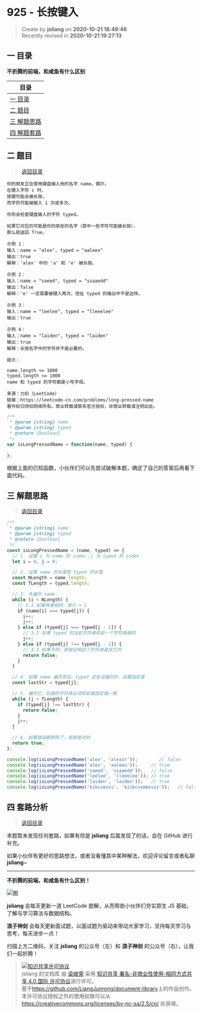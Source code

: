 925 - 长按键入
===

> Create by **jsliang** on **2020-10-21 18:49:46**  
> Recently revised in **2020-10-21 19:27:13**

<!-- 目录开始 -->
## <a name="chapter-one" id="chapter-one"></a>一 目录

**不折腾的前端，和咸鱼有什么区别**

| 目录 |
| --- |
| [一 目录](#chapter-one) |
| <a name="catalog-chapter-two" id="catalog-chapter-two"></a>[二 题目](#chapter-two) |
| <a name="catalog-chapter-three" id="catalog-chapter-three"></a>[三 解题思路](#chapter-three) |
| <a name="catalog-chapter-four" id="catalog-chapter-four"></a>[四 解题套路](#chapter-four) |
<!-- 目录结束 -->

## <a name="chapter-two" id="chapter-two"></a>二 题目

> [返回目录](#chapter-one)

```
你的朋友正在使用键盘输入他的名字 name。偶尔，
在键入字符 c 时，
按键可能会被长按，
而字符可能被输入 1 次或多次。

你将会检查键盘输入的字符 typed。

如果它对应的可能是你的朋友的名字（其中一些字符可能被长按），
那么就返回 True。

示例 1：
输入：name = "alex", typed = "aaleex"
输出：true
解释：'alex' 中的 'a' 和 'e' 被长按。

示例 2：
输入：name = "saeed", typed = "ssaaedd"
输出：false
解释：'e' 一定需要被键入两次，但在 typed 的输出中不是这样。

示例 3：
输入：name = "leelee", typed = "lleeelee"
输出：true

示例 4：
输入：name = "laiden", typed = "laiden"
输出：true
解释：长按名字中的字符并不是必要的。

提示：

name.length <= 1000
typed.length <= 1000
name 和 typed 的字符都是小写字母。

来源：力扣（LeetCode）
链接：https://leetcode-cn.com/problems/long-pressed-name
著作权归领扣网络所有。商业转载请联系官方授权，非商业转载请注明出处。
```

```js
/**
 * @param {string} name
 * @param {string} typed
 * @return {boolean}
 */
var isLongPressedName = function(name, typed) {
    
};
```

根据上面的已知函数，小伙伴们可以先尝试破解本题，确定了自己的答案后再看下面代码。

## <a name="chapter-three" id="chapter-three"></a>三 解题思路

> [返回目录](#chapter-one)

```js
/**
 * @param {string} name
 * @param {string} typed
 * @return {boolean}
 */
const isLongPressedName = (name, typed) => {
  // 1. 设置 i 为 name 的 index；j 为 typed 的 index
  let i = 0, j = 0;

  // 2. 设置 name 的长度和 typed 的长度
  const NLength = name.length;
  const TLength = typed.length;

  // 3. 先遍历 name
  while (i < NLength) {
    // 3.1 如果两者相同，索引 + 1
    if (name[i] === typed[j]) {
      i++;
      j++;
    } else if (typed[j] === typed[j - 1]) {
      // 3.2 如果 typed 的当前字符串和前一个字符串相同
      j++;
    } else if (typed[j] !== typed[j - 1]) {
      // 3.3 如果不同，那就证明这个字符串是突兀的
      return false;
    }
  }

  // 4. 如果 name 遍历完后，typed 还有没遍历的，设置固定值
  const lastStr = typed[j];

  // 5. 遍历它，后面的字符串必须和前面固定值一致
  while (j < TLength) {
    if (typed[j] !== lastStr) {
      return false;
    }
    j++;
  }

  // 6. 如果错误都排除了，那就是对的
  return true;
};

console.log(isLongPressedName('alex', 'alexxr'));        // false
console.log(isLongPressedName('alex', 'aaleex'));     // true
console.log(isLongPressedName('saeed', 'ssaaedd'));   // false
console.log(isLongPressedName('leelee', 'lleeelee')); // true
console.log(isLongPressedName('laiden', 'laiden'));   // true
console.log(isLongPressedName('kikcxmvzi', 'kiikcxxmmvvzz'));   // false
```

## <a name="chapter-four" id="chapter-four"></a>四 套路分析

> [返回目录](#chapter-one)

本题暂未发现任何套路，如果有但是 **jsliang** 后面发现了的话，会在 GitHub 进行补充。

如果小伙伴有更好的思路想法，或者没看懂其中某种解法，欢迎评论留言或者私聊 **jsliang**~

---

**不折腾的前端，和咸鱼有什么区别！**

![图](https://github.com/LiangJunrong/document-library/blob/master/public-repertory/img/z-index-small.png?raw=true)

**jsliang** 会每天更新一道 LeetCode 题解，从而帮助小伙伴们夯实原生 JS 基础，了解与学习算法与数据结构。

**浪子神剑** 会每天更新面试题，以面试题为驱动来带动大家学习，坚持每天学习与思考，每天进步一点！

扫描上方二维码，关注 **jsliang** 的公众号（左）和 **浪子神剑** 的公众号（右），让我们一起折腾！

> <a rel="license" href="http://creativecommons.org/licenses/by-nc-sa/4.0/"><img alt="知识共享许可协议" style="border-width:0" src="https://i.creativecommons.org/l/by-nc-sa/4.0/88x31.png" /></a><br /><span xmlns:dct="http://purl.org/dc/terms/" property="dct:title">jsliang 的文档库</span> 由 <a xmlns:cc="http://creativecommons.org/ns#" href="https://github.com/LiangJunrong/document-library" property="cc:attributionName" rel="cc:attributionURL">梁峻荣</a> 采用 <a rel="license" href="http://creativecommons.org/licenses/by-nc-sa/4.0/">知识共享 署名-非商业性使用-相同方式共享 4.0 国际 许可协议</a>进行许可。<br />基于<a xmlns:dct="http://purl.org/dc/terms/" href="https://github.com/LiangJunrong/document-library" rel="dct:source">https://github.com/LiangJunrong/document-library</a>上的作品创作。<br />本许可协议授权之外的使用权限可以从 <a xmlns:cc="http://creativecommons.org/ns#" href="https://creativecommons.org/licenses/by-nc-sa/2.5/cn/" rel="cc:morePermissions">https://creativecommons.org/licenses/by-nc-sa/2.5/cn/</a> 处获得。